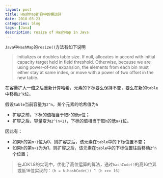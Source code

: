 ```yaml
---
layout: post
title: HashMap扩容中的模运算
date: 2018-03-23
categories: blog
tags: [Java]
description: resize of HashMap in Java
---
```


`Java`中`HashMap`的`resize()`方法有如下说明
> Initializes or doubles table size. If null, allocates in accord with initial capacity target held in field threshold. Otherwise, because we are using power-of-two expansion, the elements from each bin must either stay at same index, or move with a power of two offset in the new table.

在容量扩大一倍之后重新计算哈希，元素的下标要么保持不变，要么在新的`table`中移动`2^k`位。

假设`table`当前容量为`2^n`，某个元素的哈希值为`h`
* 扩容之前，下标的值相当于取`h`的低`n`位；
* 扩容之后，容量变为`2^(n+1)`，下标的值相当于取`h`的低`n+1`位。

因此有：
* 如果`h`的第`n+1`位为0，则扩容之后，该元素在`table`中的下标位置不变；
* 如果`h`的第`n+1`为为1，则扩容之后，该元素在`table`中的下标位置往后移动`2^n`个位置；


> 在JDK1.8的实现中，优化了高位运算的算法，通过`hashCode()`的高16位异或低16位实现的：`(h = k.hashCode()) ^ (h >>> 16)`
